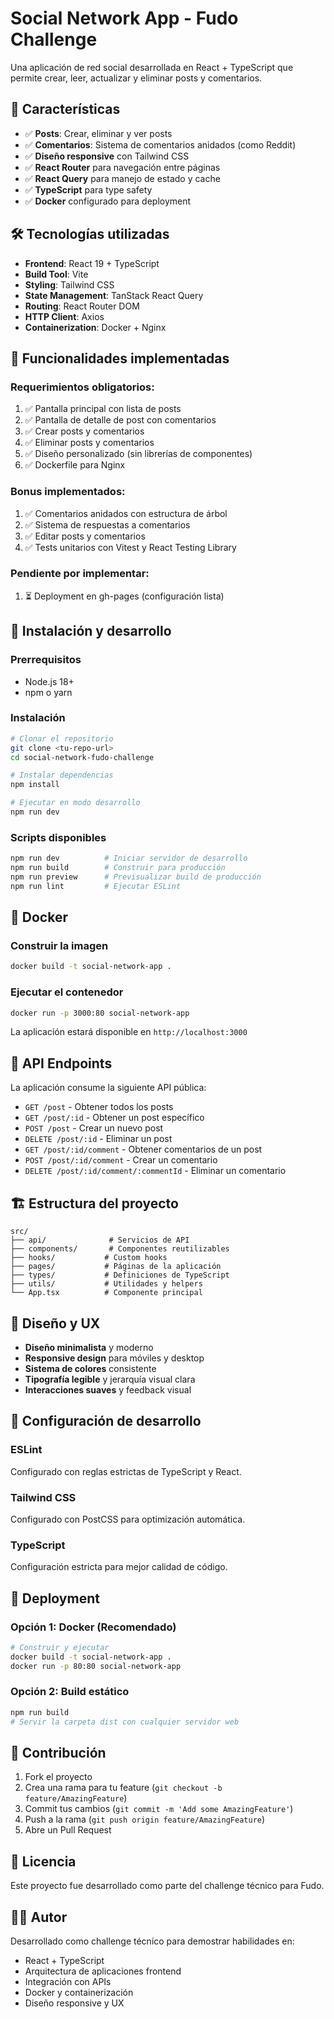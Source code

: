 # Social Network App - Fudo Challenge

Una aplicación de red social desarrollada en React + TypeScript que permite crear, leer, actualizar y eliminar posts y comentarios.

## 🚀 **Características**

- ✅ **Posts**: Crear, eliminar y ver posts
- ✅ **Comentarios**: Sistema de comentarios anidados (como Reddit)
- ✅ **Diseño responsive** con Tailwind CSS
- ✅ **React Router** para navegación entre páginas
- ✅ **React Query** para manejo de estado y cache
- ✅ **TypeScript** para type safety
- ✅ **Docker** configurado para deployment

## 🛠 **Tecnologías utilizadas**

- **Frontend**: React 19 + TypeScript
- **Build Tool**: Vite
- **Styling**: Tailwind CSS
- **State Management**: TanStack React Query
- **Routing**: React Router DOM
- **HTTP Client**: Axios
- **Containerization**: Docker + Nginx

## 📱 **Funcionalidades implementadas**

### **Requerimientos obligatorios:**
1. ✅ Pantalla principal con lista de posts
2. ✅ Pantalla de detalle de post con comentarios
3. ✅ Crear posts y comentarios
4. ✅ Eliminar posts y comentarios
5. ✅ Diseño personalizado (sin librerías de componentes)
6. ✅ Dockerfile para Nginx

### **Bonus implementados:**
1. ✅ Comentarios anidados con estructura de árbol
2. ✅ Sistema de respuestas a comentarios
3. ✅ Editar posts y comentarios
4. ✅ Tests unitarios con Vitest y React Testing Library

### **Pendiente por implementar:**
1. ⏳ Deployment en gh-pages (configuración lista)

## 🚀 **Instalación y desarrollo**

### **Prerrequisitos**
- Node.js 18+ 
- npm o yarn

### **Instalación**
```bash
# Clonar el repositorio
git clone <tu-repo-url>
cd social-network-fudo-challenge

# Instalar dependencias
npm install

# Ejecutar en modo desarrollo
npm run dev
```

### **Scripts disponibles**
```bash
npm run dev          # Iniciar servidor de desarrollo
npm run build        # Construir para producción
npm run preview      # Previsualizar build de producción
npm run lint         # Ejecutar ESLint
```

## 🐳 **Docker**

### **Construir la imagen**
```bash
docker build -t social-network-app .
```

### **Ejecutar el contenedor**
```bash
docker run -p 3000:80 social-network-app
```

La aplicación estará disponible en `http://localhost:3000`

## 📡 **API Endpoints**

La aplicación consume la siguiente API pública:

- `GET /post` - Obtener todos los posts
- `GET /post/:id` - Obtener un post específico
- `POST /post` - Crear un nuevo post
- `DELETE /post/:id` - Eliminar un post
- `GET /post/:id/comment` - Obtener comentarios de un post
- `POST /post/:id/comment` - Crear un comentario
- `DELETE /post/:id/comment/:commentId` - Eliminar un comentario

## 🏗 **Estructura del proyecto**

```
src/
├── api/              # Servicios de API
├── components/       # Componentes reutilizables
├── hooks/           # Custom hooks
├── pages/           # Páginas de la aplicación
├── types/           # Definiciones de TypeScript
├── utils/           # Utilidades y helpers
└── App.tsx          # Componente principal
```

## 🎨 **Diseño y UX**

- **Diseño minimalista** y moderno
- **Responsive design** para móviles y desktop
- **Sistema de colores** consistente
- **Tipografía legible** y jerarquía visual clara
- **Interacciones suaves** y feedback visual

## 🔧 **Configuración de desarrollo**

### **ESLint**
Configurado con reglas estrictas de TypeScript y React.

### **Tailwind CSS**
Configurado con PostCSS para optimización automática.

### **TypeScript**
Configuración estricta para mejor calidad de código.

## 🚀 **Deployment**

### **Opción 1: Docker (Recomendado)**
```bash
# Construir y ejecutar
docker build -t social-network-app .
docker run -p 80:80 social-network-app
```

### **Opción 2: Build estático**
```bash
npm run build
# Servir la carpeta dist con cualquier servidor web
```

## 🤝 **Contribución**

1. Fork el proyecto
2. Crea una rama para tu feature (`git checkout -b feature/AmazingFeature`)
3. Commit tus cambios (`git commit -m 'Add some AmazingFeature'`)
4. Push a la rama (`git push origin feature/AmazingFeature`)
5. Abre un Pull Request

## 📄 **Licencia**

Este proyecto fue desarrollado como parte del challenge técnico para Fudo.

## 👨‍💻 **Autor**

Desarrollado como challenge técnico para demostrar habilidades en:
- React + TypeScript
- Arquitectura de aplicaciones frontend
- Integración con APIs
- Docker y containerización
- Diseño responsive y UX

